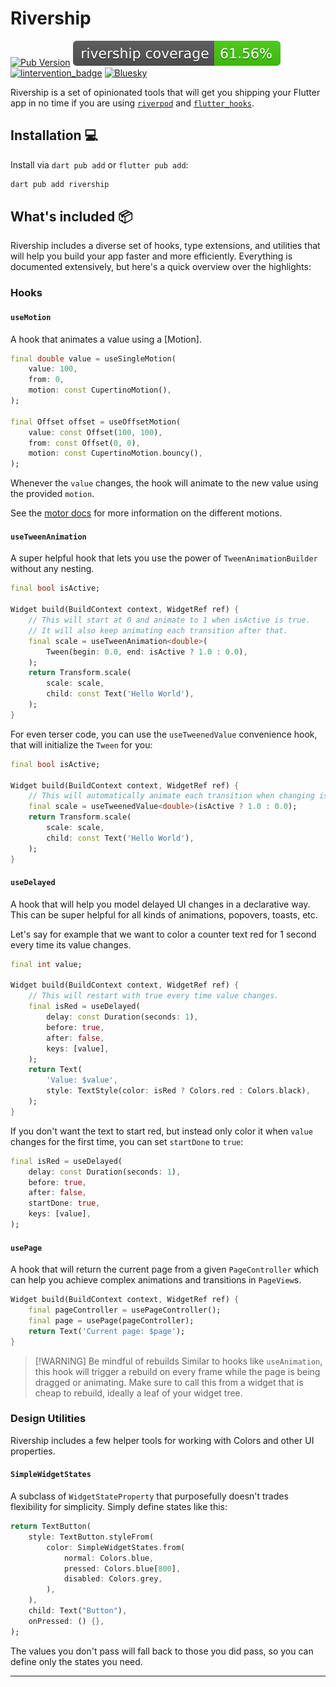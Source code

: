 # Rivership

[![Pub Version](https://img.shields.io/pub/v/rivership)](https://pub.dev/packages/rivership)
[![Coverage](./coverage.svg)](./test/)
[![lintervention_badge]][lintervention_link]
[![Bluesky](https://img.shields.io/badge/Bluesky-0285FF?logo=bluesky&logoColor=fff)](https://bsky.app/profile/i.madethese.works)

Rivership is a set of opinionated tools that will get you shipping your Flutter app in no time if you are using [`riverpod`](https://pub.dev/packages/hooks_riverpod) and [`flutter_hooks`](https://pub.dev/packages/flutter_hooks).

## Installation 💻

Install via `dart pub add` or `flutter pub add`:

```sh
dart pub add rivership
```

## What's included 📦
Rivership includes a diverse set of hooks, type extensions, and utilities that will help you build your app faster and more efficiently. Everything is documented extensively, but here's a quick overview over the highlights:

### Hooks

#### `useMotion`
A hook that animates a value using a [Motion].

```dart
final double value = useSingleMotion(
    value: 100,
    from: 0,
    motion: const CupertinoMotion(),
);

final Offset offset = useOffsetMotion(
    value: const Offset(100, 100),
    from: const Offset(0, 0),
    motion: const CupertinoMotion.bouncy(),
);
```

Whenever the `value` changes, the hook will animate to the new value using the provided `motion`.

See the [motor docs](https://pub.dev/packages/motor) for more information on the different motions.

#### `useTweenAnimation`
A super helpful hook that lets you use the power of `TweenAnimationBuilder` without any nesting.

```dart
final bool isActive;

Widget build(BuildContext context, WidgetRef ref) {
    // This will start at 0 and animate to 1 when isActive is true.
    // It will also keep animating each transition after that.
    final scale = useTweenAnimation<double>(
        Tween(begin: 0.0, end: isActive ? 1.0 : 0.0),
    );
    return Transform.scale(
        scale: scale,
        child: const Text('Hello World'),
    );
}

```

For even terser code, you can use the `useTweenedValue` convenience hook, that will initialize the `Tween` for you:

```dart
final bool isActive;

Widget build(BuildContext context, WidgetRef ref) {
    // This will automatically animate each transition when changing isActive.
    final scale = useTweenedValue<double>(isActive ? 1.0 : 0.0);
    return Transform.scale(
        scale: scale,
        child: const Text('Hello World'),
    );
}    
```

#### `useDelayed`
A hook that will help you model delayed UI changes in a declarative way.
This can be super helpful for all kinds of animations, popovers, toasts, etc.

Let's say for example that we want to color a counter text red for 1 second every time its value changes.

```dart
final int value;

Widget build(BuildContext context, WidgetRef ref) {
    // This will restart with true every time value changes.
    final isRed = useDelayed(
        delay: const Duration(seconds: 1),
        before: true,
        after: false,
        keys: [value],
    );
    return Text(
        'Value: $value', 
        style: TextStyle(color: isRed ? Colors.red : Colors.black),
    );
}
```

If you don't want the text to start red, but instead only color it when `value` changes for the first time, you can set `startDone` to `true`:

```dart
final isRed = useDelayed(
    delay: const Duration(seconds: 1),
    before: true,
    after: false,
    startDone: true,
    keys: [value],
);
```


#### `usePage`
A hook that will return the current page from a given `PageController` which can help you achieve complex animations and transitions in `PageView`s.

```dart
Widget build(BuildContext context, WidgetRef ref) {
    final pageController = usePageController();
    final page = usePage(pageController);
    return Text('Current page: $page');
}
```

> [!WARNING] Be mindful of rebuilds
> Similar to hooks like `useAnimation`, this hook will trigger a rebuild on every frame while the page is being dragged or animating.
> Make sure to call this from a widget that is cheap to rebuild, ideally a leaf of your widget tree.

### Design Utilities
Rivership includes a few helper tools for working with Colors and other UI properties.

#### `SimpleWidgetStates`
A subclass of `WidgetStateProperty` that purposefully doesn't trades flexibility for simplicity.
Simply define states like this:

```dart
return TextButton(
    style: TextButton.styleFrom(
        color: SimpleWidgetStates.from(
            normal: Colors.blue,
            pressed: Colors.blue[800],
            disabled: Colors.grey,
        ),
    ),
    child: Text("Button"),
    onPressed: () {},
);
```

The values you don't pass will fall back to those you did pass, so you can define only the states you need.

---


[dart_install_link]: https://dart.dev/get-dart
[github_actions_link]: https://docs.github.com/en/actions/learn-github-actions
[license_badge]: https://img.shields.io/badge/license-MIT-blue.svg
[license_link]: https://opensource.org/licenses/MIT
[mason_link]: https://github.com/felangel/mason
[very_good_ventures_link]: https://verygood.ventures
[lintervention_link]: https://github.com/whynotmake-it/lintervention
[lintervention_badge]: https://img.shields.io/badge/lints_by-lintervention-3A5A40